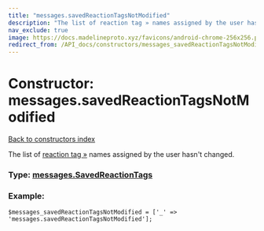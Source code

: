 ```yaml
---
title: "messages.savedReactionTagsNotModified"
description: "The list of reaction tag » names assigned by the user hasn't changed."
nav_exclude: true
image: https://docs.madelineproto.xyz/favicons/android-chrome-256x256.png
redirect_from: /API_docs/constructors/messages_savedReactionTagsNotModified.html
---
```

# Constructor: messages.savedReactionTagsNotModified  
[Back to constructors index](/API_docs/constructors/index.html)



The list of [reaction tag »](https://core.telegram.org/api/saved-messages#tags) names assigned by the user hasn't changed.




### Type: [messages.SavedReactionTags](/API_docs/types/messages.SavedReactionTags.html)


### Example:

```
$messages_savedReactionTagsNotModified = ['_' => 'messages.savedReactionTagsNotModified'];
```  
